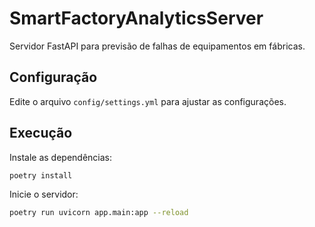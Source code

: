 # SmartFactoryAnalyticsServer

Servidor FastAPI para previsão de falhas de equipamentos em fábricas.

## Configuração

Edite o arquivo `config/settings.yml` para ajustar as configurações.

## Execução

Instale as dependências:

```bash
poetry install
```

Inicie o servidor:

```bash
poetry run uvicorn app.main:app --reload
```
